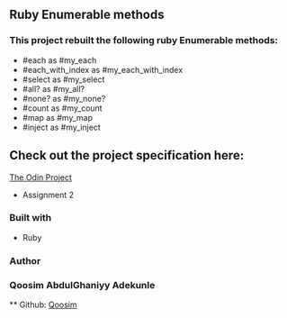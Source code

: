 ## Ruby Enumerable methods

### This project rebuilt the following ruby Enumerable methods:
  - #each as #my_each
  - #each_with_index as #my_each_with_index
  - #select as #my_select
  - #all? as #my_all?
  - #none? as #my_none?
  - #count as #my_count
  - #map as #my_map
  - #inject as #my_inject 

## Check out the project specification here:
[The Odin Project](https://www.theodinproject.com/courses/ruby-programming/lessons/advanced-building-blocks#additional-resources)

* Assignment 2
### Built with
* Ruby
### Author
### Qoosim AbdulGhaniyy Adekunle
** Github: [Qoosim](https://github.com/Qoosim)